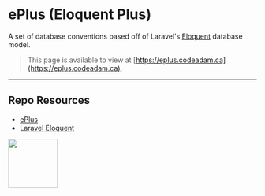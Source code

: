 # ePlus (Eloquent Plus)

A set of database conventions based off of Laravel's [Eloquent](https://laravel.com/docs/10.x/eloquent) database model.

> This page is available to view at [https://eplus.codeadam.ca](https://eplus.codeadam.ca).

---

## Repo Resources

- [ePlus](https://eplus.codeadam.ca)
- [Laravel Eloquent](https://laravel.com/docs/10.x/eloquent)

<a href="https://codeadam.ca">
<img src="https://codeadam.ca/images/code-block.png" width="100">
</a>
